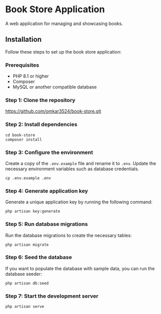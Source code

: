 # Book Store Application

A web application for managing and showcasing books.

## Installation

Follow these steps to set up the book store application:

### Prerequisites

- PHP 8.1 or higher
- Composer
- MySQL or another compatible database

### Step 1: Clone the repository

https://github.com/omkar3524/book-store.git

### Step 2: Install dependencies
```
cd book-store
composer install
```

### Step 3: Configure the environment

Create a copy of the `.env.example` file and rename it to `.env`. Update the necessary environment variables such as database credentials.
```
cp .env.example .env
```

### Step 4: Generate application key

Generate a unique application key by running the following command:
```
php artisan key:generate
```

### Step 5: Run database migrations

Run the database migrations to create the necessary tables:
```
php artisan migrate
```

### Step 6: Seed the database

If you want to populate the database with sample data, you can run the database seeder:
```
php artisan db:seed
```
### Step 7: Start the development server
```
php artisan serve
```